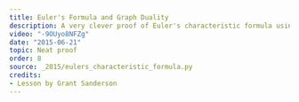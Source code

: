 ```yaml
---
title: Euler's Formula and Graph Duality
description: A very clever proof of Euler's characteristic formula using spanning trees.
video: "-9OUyo8NFZg"
date: "2015-06-21"
topic: Neat proof
order: 8
source: _2015/eulers_characteristic_formula.py
credits:
- Lesson by Grant Sanderson
---
```

